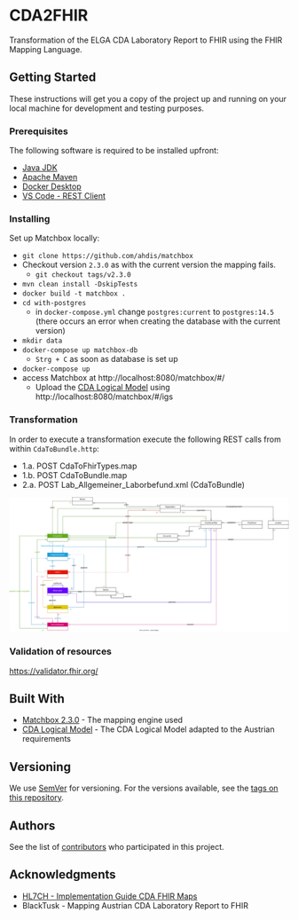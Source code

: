 # CDA2FHIR

Transformation of the ELGA CDA Laboratory Report to FHIR using the FHIR Mapping Language.

## Getting Started

These instructions will get you a copy of the project up and running on your local machine for development and testing purposes.

### Prerequisites

The following software is required to be installed upfront:
- [Java JDK](https://adoptium.net/de/)
- [Apache Maven](https://maven.apache.org/)
- [Docker Desktop](https://www.docker.com/products/docker-desktop/)
- [VS Code - REST Client](https://marketplace.visualstudio.com/items?itemName=humao.rest-client)

### Installing

Set up Matchbox locally:
- `git clone https://github.com/ahdis/matchbox`
- Checkout version `2.3.0` as with the current version the mapping fails.
  - `git checkout tags/v2.3.0`
- `mvn clean install -DskipTests`
- `docker build -t matchbox .`
- `cd with-postgres`
  - in `docker-compose.yml` change `postgres:current` to `postgres:14.5` (there occurs an error when creating the database with the current version)
- `mkdir data`
- `docker-compose up matchbox-db`
  - `Strg + C` as soon as database is set up
- `docker-compose up`
- access Matchbox at http://localhost:8080/matchbox/#/
  - Upload the [CDA Logical Model](https://github.com/HL7Austria/CDA-core-2.0/tree/cda-ext-elga) using http://localhost:8080/matchbox/#/igs

### Transformation

In order to execute a transformation execute the following REST calls from within `CdaToBundle.http`:
- 1.a. POST CdaToFhirTypes.map
- 1.b. POST CdaToBundle.map
- 2.a. POST Lab_Allgemeiner_Laborbefund.xml (CdaToBundle)

![FHIR Structure](fhir_structure.drawio.svg)

### Validation of resources

https://validator.fhir.org/

## Built With

* [Matchbox 2.3.0](https://github.com/ahdis/matchbox/releases/tag/v2.3.0) - The mapping engine used
* [CDA Logical Model](https://github.com/HL7Austria/CDA-core-2.0/tree/cda-ext-elga) - The CDA Logical Model adapted to the Austrian requirements

## Versioning

We use [SemVer](http://semver.org/) for versioning. For the versions available, see the [tags on this repository](https://github.com/HL7Austria/CDA2FHIR/tags).

## Authors

See the list of [contributors](https://github.com/HL7Austria/CDA2FHIR/contributors) who participated in this project.

## Acknowledgments

- [HL7CH - Implementation Guide CDA FHIR Maps](https://github.com/hl7ch/cda-fhir-maps)
- BlackTusk - Mapping Austrian CDA Laboratory Report to FHIR

